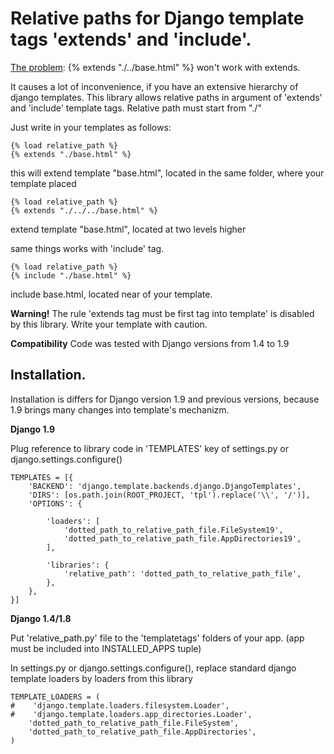 Relative paths for Django template tags 'extends' and 'include'.
================================================================

[The problem](http://stackoverflow.com/questions/671369/django-specifying-a-base-template-by-directory): {% extends "./../base.html" %} won't work with extends.

It causes a lot of inconvenience, if you have an extensive hierarchy of django templates.
This library allows relative paths in argument of 'extends' and 'include' template tags. Relative path must start from "./"

Just write in your templates as follows:

```
{% load relative_path %}
{% extends "./base.html" %}
```

this will extend template "base.html", located in the same folder, where your template placed

```
{% load relative_path %}
{% extends "./../../base.html" %}
```

extend template "base.html", located at two levels higher

same things works with 'include' tag.

```
{% load relative_path %}
{% include "./base.html" %}
```

include base.html, located near of your template.

**Warning!**
The rule 'extends tag must be first tag into template' is disabled by this library. 
Write your template with caution.

**Compatibility**
Code was tested with Django versions from 1.4 to 1.9

Installation.
-------------

Installation is differs for Django version 1.9 and previous versions, because 1.9 brings many changes into template's mechanizm.

**Django 1.9**

Plug reference to library code in 'TEMPLATES' key of settings.py or django.settings.configure()

```
TEMPLATES = [{
    'BACKEND': 'django.template.backends.django.DjangoTemplates',
    'DIRS': [os.path.join(ROOT_PROJECT, 'tpl').replace('\\', '/')],
    'OPTIONS': {

        'loaders': [
            'dotted_path_to_relative_path_file.FileSystem19',
            'dotted_path_to_relative_path_file.AppDirectories19',
        ],

        'libraries': {
            'relative_path': 'dotted_path_to_relative_path_file',
        },
    },
}]
```


**Django 1.4/1.8**

Put 'relative_path.py' file to the 'templatetags' folders of your app. (app must be included into INSTALLED_APPS tuple)

In settings.py or django.settings.configure(), replace standard django template loaders by loaders from this library

```
TEMPLATE_LOADERS = (
#    'django.template.loaders.filesystem.Loader',
#    'django.template.loaders.app_directories.Loader',
    'dotted_path_to_relative_path_file.FileSystem',
    'dotted_path_to_relative_path_file.AppDirectories',
)
```
